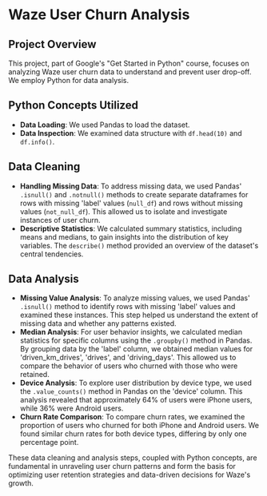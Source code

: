 ﻿# Waze User Churn Analysis

## Project Overview

This project, part of Google's "Get Started in Python" course, focuses on analyzing Waze user churn data to understand and prevent user drop-off. We employ Python for data analysis.

## Python Concepts Utilized

- **Data Loading**: We used Pandas to load the dataset.
- **Data Inspection**: We examined data structure with `df.head(10)` and `df.info()`.

## Data Cleaning

- **Handling Missing Data**: To address missing data, we used Pandas' `.isnull()` and `.notnull()` methods to create separate dataframes for rows with missing 'label' values (`null_df`) and rows without missing values (`not_null_df`). This allowed us to isolate and investigate instances of user churn.
- **Descriptive Statistics**: We calculated summary statistics, including means and medians, to gain insights into the distribution of key variables. The `describe()` method provided an overview of the dataset's central tendencies.

## Data Analysis

- **Missing Value Analysis**: To analyze missing values, we used Pandas' `.isnull()` method to identify rows with missing 'label' values and examined these instances. This step helped us understand the extent of missing data and whether any patterns existed.
- **Median Analysis**: For user behavior insights, we calculated median statistics for specific columns using the `.groupby()` method in Pandas. By grouping data by the 'label' column, we obtained median values for 'driven_km_drives', 'drives', and 'driving_days'. This allowed us to compare the behavior of users who churned with those who were retained.
- **Device Analysis**: To explore user distribution by device type, we used the `.value_counts()` method in Pandas on the 'device' column. This analysis revealed that approximately 64% of users were iPhone users, while 36% were Android users.
- **Churn Rate Comparison**: To compare churn rates, we examined the proportion of users who churned for both iPhone and Android users. We found similar churn rates for both device types, differing by only one percentage point.

These data cleaning and analysis steps, coupled with Python concepts, are fundamental in unraveling user churn patterns and form the basis for optimizing user retention strategies and data-driven decisions for Waze's growth.



